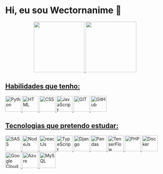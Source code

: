 # Hi, eu sou Wectornanime 👋 

<div align="center">
  <a href="https://github.com/wectornanime">
  <img height="160em" src="https://github-readme-stats.vercel.app/api?username=wectornanime&show_icons=true&theme=dark&include_all_commits=true&count_private=true"/>
  <img height="160em" src="https://github-readme-stats.vercel.app/api/top-langs/?username=wectornanime&layout=compact&langs_count=8&hide=jupyter%20notebook&theme=dark"/>
</div>

## Habilidades que tenho:

<div style='display: inline_block'>
  <img alt="Python" height="50" src="https://cdn.jsdelivr.net/gh/devicons/devicon/icons/python/python-original.svg">
  <img alt="HTML" height="50" src="https://cdn.jsdelivr.net/gh/devicons/devicon/icons/html5/html5-original.svg">
  <img alt="CSS" height="50" src="https://cdn.jsdelivr.net/gh/devicons/devicon/icons/css3/css3-original.svg">
  <img alt="JavaScript" height="50" src="https://cdn.jsdelivr.net/gh/devicons/devicon/icons/javascript/javascript-original.svg">
  <img alt="GIT" height="50" src="https://cdn.jsdelivr.net/gh/devicons/devicon/icons/git/git-original.svg">
  <img alt="GitHub" height="50" src="https://cdn.jsdelivr.net/gh/devicons/devicon/icons/github/github-original.svg">
</div>

## Tecnologias que pretendo estudar:

<div style='display: inline_block'>
  <img alt="SASS" height="50" src="https://cdn.jsdelivr.net/gh/devicons/devicon/icons/sass/sass-original.svg">
  <img alt="NodeJs" height="50" src=https://cdn.jsdelivr.net/gh/devicons/devicon/icons/nodejs/nodejs-original.svg>
  <img alt="reactJs" height="50" src="https://cdn.jsdelivr.net/gh/devicons/devicon/icons/react/react-original.svg" />
  <img alt="TypeScript" height="50" src="https://cdn.jsdelivr.net/gh/devicons/devicon/icons/typescript/typescript-original.svg">
  <img alt="Django" height="50" src="https://cdn.jsdelivr.net/gh/devicons/devicon/icons/django/django-plain.svg">
  <img alt="Pandas" height="50" src="https://cdn.jsdelivr.net/gh/devicons/devicon/icons/pandas/pandas-original.svg">
  <img alt="TenserFlow" height="50" src="https://cdn.jsdelivr.net/gh/devicons/devicon/icons/tensorflow/tensorflow-original.svg">
  <img alt="PHP" height="50" src="https://cdn.jsdelivr.net/gh/devicons/devicon/icons/php/php-plain.svg">
  <img alt="Docker" height="50" src="https://cdn.jsdelivr.net/gh/devicons/devicon/icons/docker/docker-plain.svg">
  <img alt="Google Cloud" height="50" src="https://cdn.jsdelivr.net/gh/devicons/devicon/icons/googlecloud/googlecloud-original.svg">
  <img alt="Azure" height="50" src="https://cdn.jsdelivr.net/gh/devicons/devicon/icons/azure/azure-original.svg">
  <img alt="MySQL" height="50" src="https://cdn.jsdelivr.net/gh/devicons/devicon/icons/mysql/mysql-original.svg">
</div>

<!--
## Minhas redes:

<p>
    <a href="#" target="_blank"><img alt="Instagram" src="https://img.shields.io/badge/Instagram-E4405F?style=for-the-badge&logo=instagram&logoColor=white"></a>
    <a href="#" target="_blank"><img alt="LinkedIn" src="https://img.shields.io/badge/linkedin-%230077B5.svg?style=for-the-badge&logo=linkedin&logoColor=white"></a>
    <a href="#" target="_blank"><img alt="Portfólio" src="https://img.shields.io/badge/Portfolio-%23000000.svg?style=for-the-badge&logo=firefox&logoColor=#FF7139"></a>
</p>
-->
